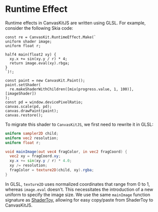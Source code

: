 # Runtime Effect

Runtime effects in CanvasKitJS are written using GLSL. For example, consider the following Skia code:

```tsx
const re = CanvasKit.RuntimeEffect.Make(`
uniform shader image;
uniform float r;

half4 main(float2 xy) {   
  xy.x += sin(xy.y / r) * 4;
  return image.eval(xy).rbga;
}
`)!;

const paint = new CanvasKit.Paint();
paint.setShader(
  re.makeShaderWithChildren([mix(progress.value, 1, 100)], [imageShader])
);
const pd = window.devicePixelRatio;
canvas.scale(pd, pd);
canvas.drawPaint(paint);
canvas.restore();
```

To migrate this shader to `CanvasKitJS`, we first need to rewrite it in GLSL:

```glsl
uniform sampler2D child;
uniform vec2 resolution;
uniform float r;

void mainImage(out vec4 fragColor, in vec2 fragCoord) {
  vec2 xy = fragCoord.xy;
  xy.x += sin(xy.y / r) * 4.0;
  xy /= resolution;
  fragColor = texture2D(child, xy).rgba;
}
```

In GLSL, `texture2D` uses normalized coordinates that range from 0 to 1, whereas `image.eval` doesn't. This necessitates the introduction of a new uniform to specify the image size. 
We use the same `mainImage` function signature as [ShaderToy](https://www.shadertoy.com/), allowing for easy copy/paste from ShaderToy to CanvasKitJS.
